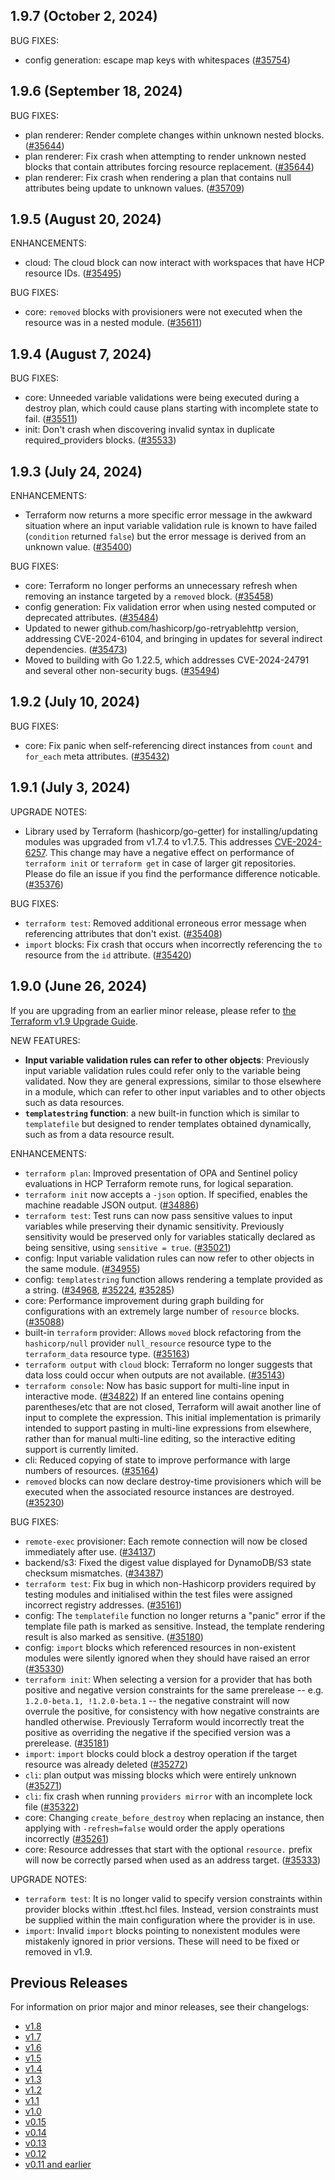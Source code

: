 ## 1.9.7 (October 2, 2024)

BUG FIXES:

* config generation: escape map keys with whitespaces ([#35754](https://github.com/hashicorp/terraform/pull/35754))

## 1.9.6 (September 18, 2024)

BUG FIXES:

* plan renderer: Render complete changes within unknown nested blocks. ([#35644](https://github.com/hashicorp/terraform/issues/35644))
* plan renderer: Fix crash when attempting to render unknown nested blocks that contain attributes forcing resource replacement. ([#35644](https://github.com/hashicorp/terraform/issues/35644))
* plan renderer: Fix crash when rendering a plan that contains null attributes being update to unknown values. ([#35709](https://github.com/hashicorp/terraform/issues/35709))

## 1.9.5 (August 20, 2024)

ENHANCEMENTS:

* cloud: The cloud block can now interact with workspaces that have HCP resource IDs. ([#35495](https://github.com/hashicorp/terraform/issues/35495))

BUG FIXES:

* core: `removed` blocks with provisioners were not executed when the resource was in a nested module. ([#35611](https://github.com/hashicorp/terraform/issues/35611))

## 1.9.4 (August 7, 2024)

BUG FIXES:

* core: Unneeded variable validations were being executed during a destroy plan, which could cause plans starting with incomplete state to fail. ([#35511](https://github.com/hashicorp/terraform/issues/35511))
* init: Don't crash when discovering invalid syntax in duplicate required_providers blocks. ([#35533](https://github.com/hashicorp/terraform/issues/35533))

## 1.9.3 (July 24, 2024)

ENHANCEMENTS:

* Terraform now returns a more specific error message in the awkward situation where an input variable validation rule is known to have failed (`condition` returned `false`) but the error message is derived from an unknown value. ([#35400](https://github.com/hashicorp/terraform/pull/35400))

BUG FIXES:

* core: Terraform no longer performs an unnecessary refresh when removing an instance targeted by a `removed` block. ([#35458](https://github.com/hashicorp/terraform/pull/35458))
* config generation: Fix validation error when using nested computed or deprecated attributes. ([#35484](https://github.com/hashicorp/terraform/pull/35484))
* Updated to newer github.com/hashicorp/go-retryablehttp version, addressing CVE-2024-6104, and bringing in updates for several indirect dependencies. ([#35473](https://github.com/hashicorp/terraform/pull/35473))
* Moved to building with Go 1.22.5, which addresses CVE-2024-24791 and several other non-security bugs. ([#35494](https://github.com/hashicorp/terraform/pull/35494))

## 1.9.2 (July 10, 2024)

BUG FIXES:

* core: Fix panic when self-referencing direct instances from `count` and `for_each` meta attributes. ([#35432](https://github.com/hashicorp/terraform/pull/35432))

## 1.9.1 (July 3, 2024)

UPGRADE NOTES:

* Library used by Terraform (hashicorp/go-getter) for installing/updating modules was upgraded from v1.7.4 to v1.7.5. This addresses [CVE-2024-6257](https://nvd.nist.gov/vuln/detail/CVE-2024-6257). This change may have a negative effect on performance of `terraform init` or `terraform get` in case of larger git repositories. Please do file an issue if you find the performance difference noticable. ([#35376](https://github.com/hashicorp/terraform/pull/35376))

BUG FIXES:

* `terraform test`: Removed additional erroneous error message when referencing attributes that don't exist. ([#35408](https://github.com/hashicorp/terraform/pull/35408))
* `import` blocks: Fix crash that occurs when incorrectly referencing the `to` resource from the `id` attribute. ([#35420](https://github.com/hashicorp/terraform/pull/35420))

## 1.9.0 (June 26, 2024)

If you are upgrading from an earlier minor release, please refer to [the Terraform v1.9 Upgrade Guide](https://developer.hashicorp.com/terraform/language/v1.9.x/upgrade-guides).

NEW FEATURES:

* **Input variable validation rules can refer to other objects**: Previously input variable validation rules could refer only to the variable being validated. Now they are general expressions, similar to those elsewhere in a module, which can refer to other input variables and to other objects such as data resources.
* **`templatestring` function**: a new built-in function which is similar to `templatefile` but designed to render templates obtained dynamically, such as from a data resource result.

ENHANCEMENTS:

* `terraform plan`: Improved presentation of OPA and Sentinel policy evaluations in HCP Terraform remote runs, for logical separation.
* `terraform init` now accepts a `-json` option. If specified, enables the machine readable JSON output. ([#34886](https://github.com/hashicorp/terraform/pull/34886))
* `terraform test`: Test runs can now pass sensitive values to input variables while preserving their dynamic sensitivity. Previously sensitivity would be preserved only for variables statically declared as being sensitive, using `sensitive = true`. ([#35021](https://github.com/hashicorp/terraform/pull/35021))
* config: Input variable validation rules can now refer to other objects in the same module. ([#34955](https://github.com/hashicorp/terraform/pull/34955))
* config: `templatestring` function allows rendering a template provided as a string. ([#34968](https://github.com/hashicorp/terraform/pull/34968), [#35224](https://github.com/hashicorp/terraform/pull/35224), [#35285](https://github.com/hashicorp/terraform/pull/35285))
* core: Performance improvement during graph building for configurations with an extremely large number of `resource` blocks. ([#35088](https://github.com/hashicorp/terraform/pull/35088))
* built-in `terraform` provider: Allows `moved` block refactoring from the `hashicorp/null` provider `null_resource` resource type to the `terraform_data` resource type. ([#35163](https://github.com/hashicorp/terraform/pull/35163))
* `terraform output` with `cloud` block: Terraform no longer suggests that data loss could occur when outputs are not available. ([#35143](https://github.com/hashicorp/terraform/issues/35143))
* `terraform console`: Now has basic support for multi-line input in interactive mode. ([#34822](https://github.com/hashicorp/terraform/pull/34822))
    If an entered line contains opening parentheses/etc that are not closed, Terraform will await another line of input to complete the expression. This initial implementation is primarily intended to support pasting in multi-line expressions from elsewhere, rather than for manual multi-line editing, so the interactive editing support is currently limited.
* cli: Reduced copying of state to improve performance with large numbers of resources. ([#35164](https://github.com/hashicorp/terraform/issues/35164))
* `removed` blocks can now declare destroy-time provisioners which will be executed when the associated resource instances are destroyed. ([#35230](https://github.com/hashicorp/terraform/issues/35230))

BUG FIXES:

* `remote-exec` provisioner: Each remote connection will now be closed immediately after use. ([#34137](https://github.com/hashicorp/terraform/issues/34137))
* backend/s3: Fixed the digest value displayed for DynamoDB/S3 state checksum mismatches. ([#34387](https://github.com/hashicorp/terraform/issues/34387))
* `terraform test`: Fix bug in which non-Hashicorp providers required by testing modules and initialised within the test files were assigned incorrect registry addresses. ([#35161](https://github.com/hashicorp/terraform/issues/35161))
* config: The `templatefile` function no longer returns a "panic" error if the template file path is marked as sensitive. Instead, the template rendering result is also marked as sensitive. ([#35180](https://github.com/hashicorp/terraform/issues/35180))
* config: `import` blocks which referenced resources in non-existent modules were silently ignored when they should have raised an error ([#35330](https://github.com/hashicorp/terraform/issues/35330))
* `terraform init`: When selecting a version for a provider that has both positive and negative version constraints for the same prerelease -- e.g. `1.2.0-beta.1, !1.2.0-beta.1` -- the negative constraint will now overrule the positive, for consistency with how negative constraints are handled otherwise. Previously Terraform would incorrectly treat the positive as overriding the negative if the specified version was a prerelease. ([#35181](https://github.com/hashicorp/terraform/issues/35181))
* `import`: `import` blocks could block a destroy operation if the target resource was already deleted ([#35272](https://github.com/hashicorp/terraform/issues/35272))
* `cli`: plan output was missing blocks which were entirely unknown ([#35271](https://github.com/hashicorp/terraform/issues/35271))
* `cli`: fix crash when running `providers mirror` with an incomplete lock file ([#35322](https://github.com/hashicorp/terraform/issues/35322))
* core: Changing `create_before_destroy` when replacing an instance, then applying with `-refresh=false` would order the apply operations incorrectly ([#35261](https://github.com/hashicorp/terraform/issues/35261))
* core: Resource addresses that start with the optional `resource.` prefix will now be correctly parsed when used as an address target. ([#35333](https://github.com/hashicorp/terraform/issues/35333))

UPGRADE NOTES:

* `terraform test`: It is no longer valid to specify version constraints within provider blocks within .tftest.hcl files. Instead, version constraints must be supplied within the main configuration where the provider is in use.
* `import`: Invalid `import` blocks pointing to nonexistent modules were mistakenly ignored in prior versions. These will need to be fixed or removed in v1.9.

## Previous Releases

For information on prior major and minor releases, see their changelogs:

* [v1.8](https://github.com/hashicorp/terraform/blob/v1.8/CHANGELOG.md)
* [v1.7](https://github.com/hashicorp/terraform/blob/v1.7/CHANGELOG.md)
* [v1.6](https://github.com/hashicorp/terraform/blob/v1.6/CHANGELOG.md)
* [v1.5](https://github.com/hashicorp/terraform/blob/v1.5/CHANGELOG.md)
* [v1.4](https://github.com/hashicorp/terraform/blob/v1.4/CHANGELOG.md)
* [v1.3](https://github.com/hashicorp/terraform/blob/v1.3/CHANGELOG.md)
* [v1.2](https://github.com/hashicorp/terraform/blob/v1.2/CHANGELOG.md)
* [v1.1](https://github.com/hashicorp/terraform/blob/v1.1/CHANGELOG.md)
* [v1.0](https://github.com/hashicorp/terraform/blob/v1.0/CHANGELOG.md)
* [v0.15](https://github.com/hashicorp/terraform/blob/v0.15/CHANGELOG.md)
* [v0.14](https://github.com/hashicorp/terraform/blob/v0.14/CHANGELOG.md)
* [v0.13](https://github.com/hashicorp/terraform/blob/v0.13/CHANGELOG.md)
* [v0.12](https://github.com/hashicorp/terraform/blob/v0.12/CHANGELOG.md)
* [v0.11 and earlier](https://github.com/hashicorp/terraform/blob/v0.11/CHANGELOG.md)
